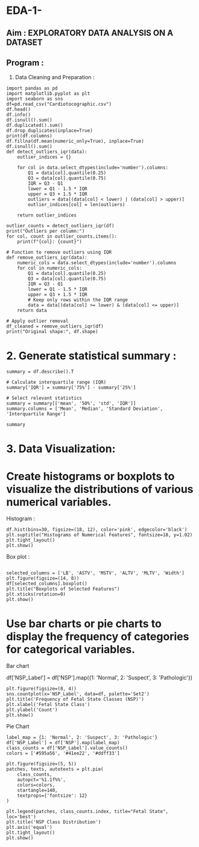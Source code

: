 # EDA-1-
## Aim : EXPLORATORY DATA ANALYSIS ON A DATASET
## Program : 
1.	Data Cleaning and Preparation :

```
import pandas as pd
import matplotlib.pyplot as plt
import seaborn as sns
df=pd.read_csv("Cardiotocographic.csv")
df.head()
df.info()
df.isnull().sum()
df.duplicated().sum()
df.drop_duplicates(inplace=True)
print(df.columns)
df.fillna(df.mean(numeric_only=True), inplace=True)
df.isnull().sum()
def detect_outliers_iqr(data):
    outlier_indices = {}

    for col in data.select_dtypes(include='number').columns:
        Q1 = data[col].quantile(0.25)
        Q3 = data[col].quantile(0.75)
        IQR = Q3 - Q1
        lower = Q1 - 1.5 * IQR
        upper = Q3 + 1.5 * IQR
        outliers = data[(data[col] < lower) | (data[col] > upper)]
        outlier_indices[col] = len(outliers)

    return outlier_indices

outlier_counts = detect_outliers_iqr(df)
print("Outliers per column:")
for col, count in outlier_counts.items():
    print(f"{col}: {count}")

# Function to remove outliers using IQR
def remove_outliers_iqr(data):
    numeric_cols = data.select_dtypes(include='number').columns
    for col in numeric_cols:
        Q1 = data[col].quantile(0.25)
        Q3 = data[col].quantile(0.75) 
        IQR = Q3 - Q1
        lower = Q1 - 1.5 * IQR
        upper = Q3 + 1.5 * IQR
        # Keep only rows within the IQR range
        data = data[(data[col] >= lower) & (data[col] <= upper)]
    return data

# Apply outlier removal
df_cleaned = remove_outliers_iqr(df)
print("Original shape:", df.shape)

```
# 2. Generate statistical summary :
```
summary = df.describe().T

# Calculate interquartile range (IQR)
summary['IQR'] = summary['75%'] - summary['25%']

# Select relevant statistics
summary = summary[['mean', '50%', 'std', 'IQR']]
summary.columns = ['Mean', 'Median', 'Standard Deviation', 'Interquartile Range']

summary

```
# 3. Data Visualization:


# Create histograms or boxplots to visualize the distributions of various numerical variables.

Histogram : 
```
df.hist(bins=30, figsize=(18, 12), color='pink', edgecolor='black')
plt.suptitle("Histograms of Numerical Features", fontsize=18, y=1.02)
plt.tight_layout() 
plt.show()

```
Box plot : 
```

selected_columns = ['LB', 'ASTV', 'MSTV', 'ALTV', 'MLTV', 'Width']
plt.figure(figsize=(14, 8))
df[selected_columns].boxplot()
plt.title("Boxplots of Selected Features")
plt.xticks(rotation=0)
plt.show()

```
# Use bar charts or pie charts to display the frequency of categories for categorical variables.

Bar chart

df['NSP_Label'] = df['NSP'].map({1: 'Normal', 2: 'Suspect', 3: 'Pathologic'})


```
plt.figure(figsize=(8, 4))
sns.countplot(x='NSP_Label', data=df, palette='Set2')
plt.title('Frequency of Fetal State Classes (NSP)')
plt.xlabel('Fetal State Class')
plt.ylabel('Count')
plt.show()

```
Pie Chart 
```
label_map = {1: 'Normal', 2: 'Suspect', 3: 'Pathologic'}
df['NSP_Label'] = df['NSP'].map(label_map)
class_counts = df['NSP_Label'].value_counts()
colors = ['#595a56', '#41ee22', '#ddff33']

plt.figure(figsize=(5, 5))
patches, texts, autotexts = plt.pie(
    class_counts,
    autopct='%1.1f%%',
    colors=colors,
    startangle=140,
    textprops={'fontsize': 12}
)

plt.legend(patches, class_counts.index, title="Fetal State", loc='best')
plt.title('NSP Class Distribution')
plt.axis('equal')  
plt.tight_layout()
plt.show()




```








